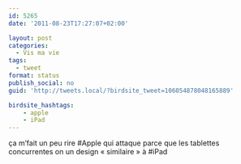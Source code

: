 ```yaml
---
id: 5265
date: '2011-08-23T17:27:07+02:00'

layout: post
categories:
  - Vis ma vie
tags:
  - tweet
format: status
publish_social: no
guid: 'http://tweets.local/?birdsite_tweet=106054878048165889'

birdsite_hashtags:
    - apple
    - iPad
---
```


ça m’fait un peu rire #Apple qui attaque parce que les tablettes concurrentes on un design « similaire » à #iPad